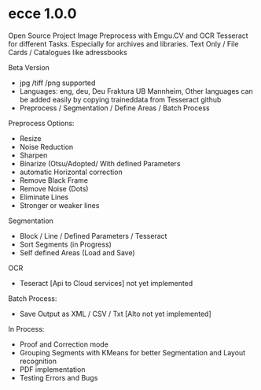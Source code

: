 # ecce 1.0.0
Open Source Project 
Image Preprocess with Emgu.CV and OCR Tesseract for different Tasks. Especially for archives and libraries. 
Text Only / File Cards / Catalogues like adressbooks  

Beta Version

- jpg /tiff /png supported
- Languages: eng, deu, Deu Fraktura UB Mannheim, Other languages can be added easily by copying
  traineddata from Tesseract github 
- Preprocess / Segmentation / Define Areas / Batch Process

Preprocess Options:
- Resize
- Noise Reduction
- Sharpen
- Binarize (Otsu/Adopted/ With defined Parameters
- automatic Horizontal correction
- Remove Black Frame
- Remove Noise (Dots)
- Eliminate Lines
- Stronger or weaker lines

Segmentation
- Block / Line / Defined Parameters / Tesseract
- Sort Segments (in Progress)
- Self defined Areas (Load and Save)

OCR
- Teseract
  [Api to Cloud services] not yet implemented

Batch Process:
- Save Output as XML / CSV / Txt [Alto not yet implemented]

In Process:
- Proof and Correction mode
- Grouping Segments with KMeans for better Segmentation and Layout recognition
- PDF implementation
- Testing Errors and Bugs
